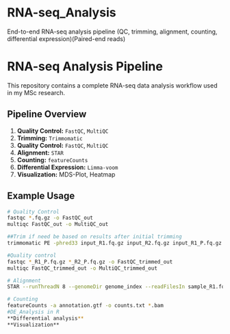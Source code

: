 # RNA-seq_Analysis
End-to-end RNA-seq analysis pipeline (QC, trimming, alignment, counting, differential expression)(Paired-end reads)

# RNA-seq Analysis Pipeline

This repository contains a complete RNA-seq data analysis workflow used in my MSc research.

## Pipeline Overview
1. **Quality Control:** `FastQC`, `MultiQC`
2. **Trimming:** `Trimmomatic`
3. **Quality Control:** `FastQC`, `MultiQC`
4. **Alignment:** `STAR`
5. **Counting:** `featureCounts`
6. **Differential Expression:** `Limma-voom`
7. **Visualization:** MDS-Plot, Heatmap

## Example Usage
```bash
# Quality Control
fastqc *.fq.gz -o FastQC_out
multiqc FastQC_out -o MultiQC_out

##Trim if need be based on results after initial trimming
trimmomatic PE -phred33 input_R1.fq.gz input_R2.fq.gz input_R1_P.fq.gz input_R1_U.fq.gz input_R2_P.fq.gz input_R2_U.fq.gz HEADCROP:10 SLIDINGWINDOW:3:20 MINLEN:20

#Quality control
fastqc *_R1_P.fq.gz *_R2_P.fq.gz -o FastQC_trimmed_out
multiqc FastQC_trimmed_out -o MultiQC_trimmed_out

# Alignment
STAR --runThreadN 8 --genomeDir genome_index --readFilesIn sample_R1.fq.gz sample_R2.fq.gz --readFilesCommand zcat --outFileNamePrefix sample_

# Counting
featureCounts -a annotation.gtf -o counts.txt *.bam
#DE_Analysis in R
**Differential analysis**
**Visualization**
